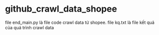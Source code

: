# github_crawl_data_shopee
file end_main.py là file code crawl data từ shopee.
file kq.txt là file kết quả của quá trình crawl data
